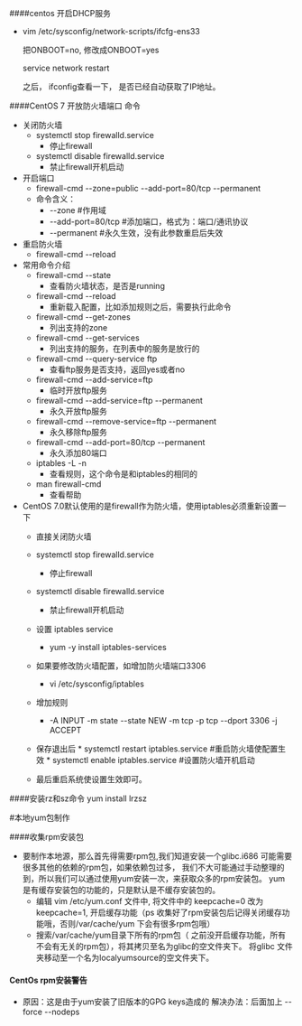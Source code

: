 
####centos 开启DHCP服务
*   vim /etc/sysconfig/network-scripts/ifcfg-ens33
    
    把ONBOOT=no, 修改成ONBOOT=yes
   
    service network restart
   
    之后， ifconfig查看一下， 是否已经自动获取了IP地址。
    
####CentOS 7 开放防火墙端口 命令
*   关闭防火墙
    *   systemctl stop firewalld.service           
        *   停止firewall
    *   systemctl disable firewalld.service        
        *   禁止firewall开机启动
*   开启端口
    *   firewall-cmd --zone=public --add-port=80/tcp --permanent
    *   命令含义：
        *   --zone #作用域
        *  --add-port=80/tcp #添加端口，格式为：端口/通讯协议
        * --permanent #永久生效，没有此参数重启后失效
*   重启防火墙
    *   firewall-cmd --reload
*   常用命令介绍
    *   firewall-cmd --state                           
        *   查看防火墙状态，是否是running
    *   firewall-cmd --reload                          
        *   重新载入配置，比如添加规则之后，需要执行此命令
    *   firewall-cmd --get-zones                       
        *   列出支持的zone
    *   firewall-cmd --get-services                    
        *   列出支持的服务，在列表中的服务是放行的
    *   firewall-cmd --query-service ftp               
        *   查看ftp服务是否支持，返回yes或者no
    *   firewall-cmd --add-service=ftp                 
        *   临时开放ftp服务
    *   firewall-cmd --add-service=ftp --permanent     
        *   永久开放ftp服务
    *   firewall-cmd --remove-service=ftp --permanent  
        *   永久移除ftp服务
    *   firewall-cmd --add-port=80/tcp --permanent     
        *   永久添加80端口 
    *   iptables -L -n                                 
        *   查看规则，这个命令是和iptables的相同的
    *   man firewall-cmd                               
        *   查看帮助
*   CentOS 7.0默认使用的是firewall作为防火墙，使用iptables必须重新设置一下
    *  直接关闭防火墙
    *   systemctl stop firewalld.service        
        *   停止firewall
    *   systemctl disable firewalld.service     
        *   禁止firewall开机启动

    *   设置 iptables service
        *   yum -y install iptables-services
    *   如果要修改防火墙配置，如增加防火墙端口3306
        *   vi /etc/sysconfig/iptables 
    *   增加规则
        *   -A INPUT -m state --state NEW -m tcp -p tcp --dport 3306 -j ACCEPT
    
    *    保存退出后
        *   systemctl restart iptables.service #重启防火墙使配置生效
        *   systemctl enable iptables.service #设置防火墙开机启动
    *   最后重启系统使设置生效即可。

####安装rz和sz命令
yum install lrzsz  

#本地yum包制作

####收集rpm安装包
*   要制作本地源，那么首先得需要rpm包,我们知道安装一个glibc.i686
    可能需要很多其他的依赖的rpm包，如果依赖包过多，
    我们不大可能通过手动整理的到，所以我们可以通过使用yum安装一次，来获取众多的rpm安装包。
    yum 是有缓存安装包的功能的，只是默认是不缓存安装包的。
    *   编辑  vim /etc/yum.conf 文件中, 将文件中的 keepcache=0 改为 keepcache=1,
     开启缓存功能（ps 收集好了rpm安装包后记得关闭缓存功能哦，否则/var/cache/yum 下会有很多rpm包哦）  
    *   搜索/var/cache/yum目录下所有的rpm包（
    之前没开启缓存功能，所有不会有无关的rpm包），将其拷贝至名为glibc的空文件夹下。
    将glibc 文件夹移动至一个名为localyumsource的空文件夹下。
 
#### CentOs rpm安装警告
*   原因：这是由于yum安装了旧版本的GPG keys造成的
    解决办法：后面加上
     --force --nodeps